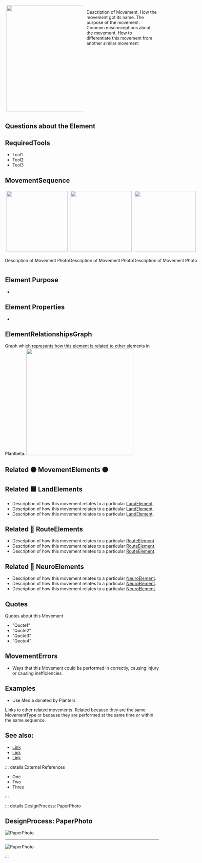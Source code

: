 
<div style="display: flex; width: %100; margin-top: 50px;">
    <div style="margin: 5px; width: 50%">
        <img height="350" width="350" src="/MovementPhoto.png"/>
    </div>
    <div style="margin: 5px; width: 50%">
        <p >Description of Movement. How the movement got its name. The purpose of the movement. Common misconceptions about the movement. How to differentiate this movement from another similar movement</p>
    </div>
</div>

## Questions about the Element

## RequiredTools

- Tool1
- Tool2
- Tool3

## MovementSequence

<div style="display: flex">
    <div>
        <img style="margin: 5px" height="200" width="200" src="/MovementPhoto.png"/>
        <p>Description of Movement Photo</p>
    </div>
    <div>
        <img style="margin: 5px" height="200" width="200" src="/MovementPhoto.png"/>
        <p>Description of Movement Photo</p>
    </div>
    <div>
        <img style="margin: 5px" height="200" width="200" src="/MovementPhoto.png"/>
        <p>Description of Movement Photo</p>
    </div>
    
    
</div>

## Element Purpose

- 

## Element Properties

- 


## ElementRelationshipsGraph

Graph which represents how this element is related to other elements in Plantbeta.
<img height="350" width="350" src="/DirectedGraph_UndirectedGraph.png"/>

## Related 🟠 MovementElements 🟠

## Related 🟩 LandElements
- Description of how this movement relates to a particular [LandElement]().
- Description of how this movement relates to a particular [LandElement]().
- Description of how this movement relates to a particular [LandElement]().
## Related 🔺 RouteElements
- Description of how this movement relates to a particular [RouteElement]().
- Description of how this movement relates to a particular [RouteElement]().
- Description of how this movement relates to a particular [RouteElement]().

## Related 💜 NeuroElements
- Description of how this movement relates to a particular [NeuroElement]().
- Description of how this movement relates to a particular [NeuroElement]().
- Description of how this movement relates to a particular [NeuroElement]().
## Quotes

Quotes about this Movement

- "Quote1"
- "Quote2"
- "Quote3"
- "Quote4"

## MovementErrors

- Ways that this Movement could be performed in correctly, causing injury or causing inefficiencies.

## Examples

- Use Media donated by Planters. 



Links to other related movements. Related because they are the same MovementType or because they are performed at the same time or within the same sequence. 

## See also:

- [Link]()
- [Link]()
- [Link]()

::: details External References

- One
- Two
- Three

:::

::: details DesignProcess: PaperPhoto

## DesignProcess: PaperPhoto

![PaperPhoto](/Paper_BetaQuote.jpg)

---

![PaperPhoto](/Paper_BetaQuote2.jpg)

:::